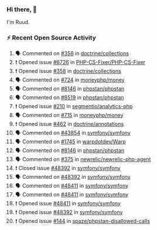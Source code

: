 ### Hi there, 👋

I'm Ruud.
 
### :zap: Recent Open Source Activity

<!--START_SECTION:activity-->
1. 🗣 Commented on [#358](https://github.com/doctrine/collections/issues/358) in [doctrine/collections](https://github.com/doctrine/collections)
2. ❗️ Opened issue [#6726](https://github.com/PHP-CS-Fixer/PHP-CS-Fixer/issues/6726) in [PHP-CS-Fixer/PHP-CS-Fixer](https://github.com/PHP-CS-Fixer/PHP-CS-Fixer)
3. ❗️ Opened issue [#358](https://github.com/doctrine/collections/issues/358) in [doctrine/collections](https://github.com/doctrine/collections)
4. 🗣 Commented on [#724](https://github.com/moneyphp/money/issues/724) in [moneyphp/money](https://github.com/moneyphp/money)
5. 🗣 Commented on [#8146](https://github.com/phpstan/phpstan/issues/8146) in [phpstan/phpstan](https://github.com/phpstan/phpstan)
6. 🗣 Commented on [#8519](https://github.com/phpstan/phpstan/issues/8519) in [phpstan/phpstan](https://github.com/phpstan/phpstan)
7. ❗️ Opened issue [#210](https://github.com/segmentio/analytics-php/issues/210) in [segmentio/analytics-php](https://github.com/segmentio/analytics-php)
8. 🗣 Commented on [#715](https://github.com/moneyphp/money/issues/715) in [moneyphp/money](https://github.com/moneyphp/money)
9. ❗️ Opened issue [#462](https://github.com/doctrine/annotations/issues/462) in [doctrine/annotations](https://github.com/doctrine/annotations)
10. 🗣 Commented on [#43854](https://github.com/symfony/symfony/issues/43854) in [symfony/symfony](https://github.com/symfony/symfony)
11. 🗣 Commented on [#1745](https://github.com/warpdotdev/Warp/issues/1745) in [warpdotdev/Warp](https://github.com/warpdotdev/Warp)
12. 🗣 Commented on [#8146](https://github.com/phpstan/phpstan/issues/8146) in [phpstan/phpstan](https://github.com/phpstan/phpstan)
13. 🗣 Commented on [#375](https://github.com/newrelic/newrelic-php-agent/issues/375) in [newrelic/newrelic-php-agent](https://github.com/newrelic/newrelic-php-agent)
14. ❗️ Closed issue [#48392](https://github.com/symfony/symfony/issues/48392) in [symfony/symfony](https://github.com/symfony/symfony)
15. 🗣 Commented on [#48392](https://github.com/symfony/symfony/issues/48392) in [symfony/symfony](https://github.com/symfony/symfony)
16. 🗣 Commented on [#48411](https://github.com/symfony/symfony/issues/48411) in [symfony/symfony](https://github.com/symfony/symfony)
17. 🗣 Commented on [#48411](https://github.com/symfony/symfony/issues/48411) in [symfony/symfony](https://github.com/symfony/symfony)
18. ❗️ Opened issue [#48411](https://github.com/symfony/symfony/issues/48411) in [symfony/symfony](https://github.com/symfony/symfony)
19. ❗️ Opened issue [#48392](https://github.com/symfony/symfony/issues/48392) in [symfony/symfony](https://github.com/symfony/symfony)
20. ❗️ Opened issue [#144](https://github.com/spaze/phpstan-disallowed-calls/issues/144) in [spaze/phpstan-disallowed-calls](https://github.com/spaze/phpstan-disallowed-calls)
<!--END_SECTION:activity-->
